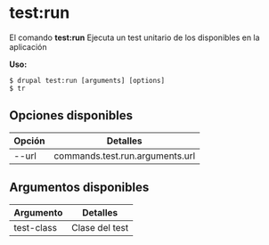 # test:run
El comando **test:run** Ejecuta un test unitario de los disponibles en la aplicación

**Uso:**
```
$ drupal test:run [arguments] [options] 
$ tr  
```

## Opciones disponibles
Opción | Detalles
-------|-------------
--url | commands.test.run.arguments.url

## Argumentos disponibles
Argumento | Detalles
---------|-------------
test-class | Clase del test
